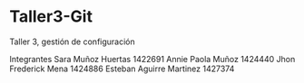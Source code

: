 # Taller3-Git
Taller 3, gestión de configuración

Integrantes
Sara Muñoz Huertas        1422691
Annie Paola Muñoz         1424440
Jhon Frederick Mena       1424886
Esteban Aguirre Martinez  1427374

